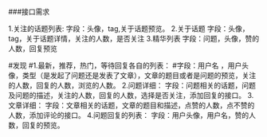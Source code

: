 ###接口需求

1.关注的话题列表:
字段：头像，tag,关于话题预览。
2.关于话题
字段：头像，tag，关于话题详情，关注的人数，是否关注
3.精华列表
字段：问题，头像，赞的人数，回复预览

#发现
#1.最新，推荐，热门，等待回复各自的列表：
#字段：用户名 ，用户头像，类型（是发起了问题还是发表了文章），文章的题目或者是问题的预览，关注的人数，回复的人数，浏览的人数。
2.问题详细：
字段：问题相关的话题，问题及问题的描述，关注的人数，回复的人数，选择是否关注，添加回复的接口。
3.文章详细：
字段：文章相关的话题，文章的题目和描述，点赞的人数，点不赞的人数，添加评论的接口。
4.问题回复的列表：
字段：用户头像，用户名，赞的人数，回复的预览。
